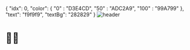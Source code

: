   {
        "idx": 0,
        "color": {
            "0" : "D3E4CD",
            "50" : "ADC2A9",
            "100" : "99A799"
        },
        "text": "f9f9f9",
        "textBg": "282829"
    }
![header](https://capsule-render.vercel.app/api?type=wave&color=gradient(D3E4CD,ADC2A9,99A799)&height=300&section=header&text=Hello%Stranger%!%!&fontColor=F9F9F9&fontSize=70&fontAlignY=40)
#  👋🏻
